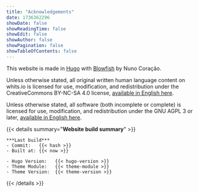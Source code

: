 ```yaml
---
title: "Acknowledgements"
date: 1736362296
showDate: false
showReadingTime: false
showEdit: false
showAuthor: false
showPagination: false
showTableOfContents: false
---
```


This website is made in [Hugo](https://gohugo.io/) with [Blowfish](https://blowfish.page/) by Nuno Coração.

Unless otherwise stated, all original written human language content on whits.io is licensed for use, modification, and redistribution under the CreativeCommons BY-NC-SA 4.0 license, [available in English here](https://creativecommons.org/licenses/by-nc-sa/4.0/).

Unless otherwise stated, all software (both incomplete or complete) is licensed for use, modification, and redistribution under the GNU AGPL 3 or later, [available in English here](https://www.gnu.org/licenses/agpl-3.0.en.html#license-text).

{{< details summary="**Website build summary**" >}}
```
***Last build***
- Commit:   {{< hash >}}
- Built at: {{< now >}}

- Hugo Version:   {{< hugo-version >}}
- Theme Module:   {{< theme-module >}}
- Theme Version:  {{< theme-version >}}
```
{{< /details >}}